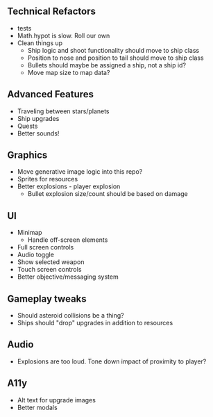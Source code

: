 ## Technical Refactors

- tests
- Math.hypot is slow. Roll our own
- Clean things up
  - Ship logic and shoot functionality should move to ship class
  - Position to nose and position to tail should move to ship class
  - Bullets should maybe be assigned a ship, not a ship id?
  - Move map size to map data?

## Advanced Features

- Traveling between stars/planets
- Ship upgrades
- Quests
- Better sounds!

## Graphics

- Move generative image logic into this repo?
- Sprites for resources
- Better explosions - player explosion
  - Bullet explosion size/count should be based on damage

## UI

- Minimap
  - Handle off-screen elements
- Full screen controls
- Audio toggle
- Show selected weapon
- Touch screen controls
- Better objective/messaging system

## Gameplay tweaks

- Should asteroid collisions be a thing?
- Ships should "drop" upgrades in addition to resources

## Audio

- Explosions are too loud. Tone down impact of proximity to player?

## A11y

- Alt text for upgrade images
- Better modals
